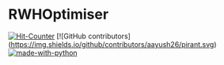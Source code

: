 # RWHOptimiser


[![Hit-Counter](http://hits.dwyl.io/aviral36/RWHOptimiser.svg)](http://hits.dwyl.io/aviral36/RWHOptimiser) 
[![GitHub contributors] (https://img.shields.io/github/contributors/aayush26/pirant.svg)  
[![made-with-python](https://img.shields.io/badge/Made%20with-Python-1f425f.svg)](https://www.python.org/)



